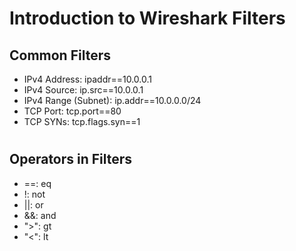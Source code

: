 # Introduction to Wireshark Filters

## Common Filters 

- IPv4 Address: ipaddr==10.0.0.1
- IPv4 Source: ip.src==10.0.0.1
- IPv4 Range (Subnet): ip.addr==10.0.0.0/24
- TCP Port: tcp.port==80
- TCP SYNs: tcp.flags.syn==1

#

## Operators in Filters

- ==: eq
- !: not
- ||: or
- &&: and
- ">": gt
- "<": lt

